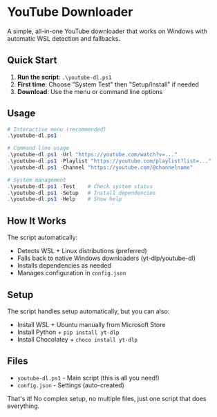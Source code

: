 # YouTube Downloader

A simple, all-in-one YouTube downloader that works on Windows with automatic WSL detection and fallbacks.

## Quick Start

1. **Run the script**: `.\youtube-dl.ps1`
2. **First time**: Choose "System Test" then "Setup/Install" if needed
3. **Download**: Use the menu or command line options

## Usage

```powershell
# Interactive menu (recommended)
.\youtube-dl.ps1

# Command line usage
.\youtube-dl.ps1 -Url "https://youtube.com/watch?v=..."
.\youtube-dl.ps1 -Playlist "https://youtube.com/playlist?list=..."
.\youtube-dl.ps1 -Channel "https://youtube.com/@channelname"

# System management
.\youtube-dl.ps1 -Test    # Check system status
.\youtube-dl.ps1 -Setup   # Install dependencies
.\youtube-dl.ps1 -Help    # Show help
```

## How It Works

The script automatically:

- Detects WSL + Linux distributions (preferred)
- Falls back to native Windows downloaders (yt-dlp/youtube-dl)
- Installs dependencies as needed
- Manages configuration in `config.json`

## Setup

The script handles setup automatically, but you can also:

- Install WSL + Ubuntu manually from Microsoft Store
- Install Python + `pip install yt-dlp`
- Install Chocolatey + `choco install yt-dlp`

## Files

- `youtube-dl.ps1` - Main script (this is all you need!)
- `config.json` - Settings (auto-created)

That's it! No complex setup, no multiple files, just one script that does everything.
